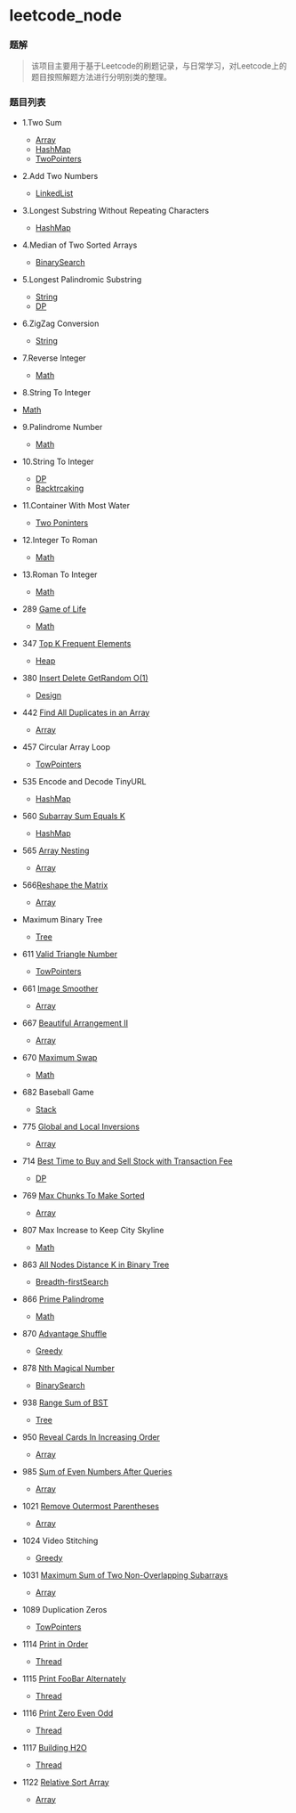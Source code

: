 

# leetcode_node

### 题解
> 该项目主要用于基于Leetcode的刷题记录，与日常学习，对Leetcode上的题目按照解题方法进行分明别类的整理。

### 题目列表
- 1.Two Sum
    - [Array](./Array/TwoSum.md)
    - [HashMap](./HashTable/TwoSum.md)
    - [TwoPointers](./TwoPointers/TwoSum.md)


- 2.Add Two Numbers
  
    - [LinkedList](./LinkedList/AddTwoNumbers.md)
    
- 3.Longest Substring Without Repeating Characters
  
    - [HashMap](./HashTable/LongestSubstringWithoutRepeatingCharacters.md)
    
- 4.Median of Two Sorted Arrays
  
    - [BinarySearch](./BinarySearch/MedianOfTwoSortedArrays.md)
    
- 5.Longest Palindromic Substring
    - [String](./String/LongestPalindromicSubstring.md)
    - [DP](./DynamicProgramming/LongestPalindromicSubstring.md)
    
- 6.ZigZag Conversion
  
    - [String](./String/ZigZagConversion.md)
    
- 7.Reverse Integer
  
    - [Math](./Math/ReverseInteger.md)
    
- 8.String To Integer

- [Math](./Math/StringToInteger.md)
  
- 9.Palindrome Number
  
    - [Math](./Math/PalindromeNumber.md)
    
- 10.String To Integer
    - [DP](./DynamicProgramming/RegularExpressionMatching.md)
    - [Backtrcaking](./Backtrcaking/RegularExpressionMatching.md)
    
- 11.Container With Most Water
  
    - [Two Poninters](./TwoPointers/ContainerWithMostWater.md)
    
- 12.Integer To Roman
  
    - [Math](./Math/IntegerToRoman.md)
    
- 13.Roman To Integer
  
    - [Math](./Math/RomanToInteger.md)
    
- 289 [Game of Life](https://leetcode-cn.com/problems/game-of-life/)

    - [Math](./Math/GameOfLife.md)
    
- 347 [Top K Frequent Elements](https://leetcode-cn.com/problems/top-k-frequent-elements/)

    - [Heap](./Heap/TopKFrequentElements.md)
    
- 380 [ Insert Delete GetRandom O(1)](https://leetcode-cn.com/problems/insert-delete-getrandom-o1/)
  
    - [Design](./Design/RandomizedSet.md)
    
- 442 [Find All Duplicates in an Array](https://leetcode-cn.com/problems/find-all-duplicates-in-an-array/)

    - [Array](./Array/FindAllDuplicatesInAnArray.md)
    
- 457 Circular Array Loop

    - [TowPointers](./TowPointers/CircularArrayLoop.md)
    
- 535 Encode and Decode TinyURL

    - [HashMap](./HashTable/EncodeAndDecodeTinyURL.md)
    
- 560 [Subarray Sum Equals K](https://leetcode-cn.com/problems/subarray-sum-equals-k/)

    - [HashMap](./HashTable/SubarraySumEqualsK.md)
    
- 565 [Array Nesting](https://leetcode-cn.com/problems/array-nesting/)

    - [Array](./Array/ArrayNesting.md)
    
- 566[Reshape the Matrix](https://leetcode-cn.com/problems/reshape-the-matrix/)

    - [Array](./Array/ReshapeTheMatrix.md)
    
- Maximum Binary Tree

    - [Tree](./Tree/MaximumBinaryTree.md)
    
- 611 [Valid Triangle Number](https://leetcode-cn.com/problems/valid-triangle-number/)

    - [TowPointers](./TowPointers/ValidTriangleNumber.md)
    
- 661 [Image Smoother](https://leetcode-cn.com/problems/image-smoother/)

    - [Array](./Array/ImageSmoother.md)

- 667 [Beautiful Arrangement II](https://leetcode-cn.com/problems/beautiful-arrangement-ii/)

    - [Array](./Array/BeautifulArrangement2.md)

- 670 [Maximum Swap](https://leetcode-cn.com/problems/maximum-swap/)
    
    - [Math](./Math/MaximumSwap.md)
    
- 682 Baseball Game

    - [Stack](./Stack/BaseballGame.md)

- 775 [Global and Local Inversions](https://leetcode-cn.com/problems/global-and-local-inversions/)

    - [Array](./Array/GlobalAndLocalInversions.md)

- 714 [Best Time to Buy and Sell Stock with Transaction Fee](https://leetcode-cn.com/problems/best-time-to-buy-and-sell-stock-with-transaction-fee/)
    
    - [DP](./BestTimeToBuyAndSellStockWithTransactionFee.md)
    
- 769 [ Max Chunks To Make Sorted](https://leetcode-cn.com/problems/max-chunks-to-make-sorted/)
    
    - [Array](./Array/MaxChunksToMakeSorted.md)
    
- 807 Max Increase to Keep City Skyline

    - [Math](./Math/MaxIncreaseToKeepCitySkyline.md)
    
- 863 [All Nodes Distance K in Binary Tree](https://leetcode-cn.com/problems/all-nodes-distance-k-in-binary-tree/)

    - [Breadth-firstSearch](./Breadth-firstSearch/AllNodesDistanceKInBinaryTree.md)
    
- 866 [Prime Palindrome](https://leetcode-cn.com/problems/prime-palindrome/)

    - [Math](./Math/PrimePalindrome.md)

- 870 [Advantage Shuffle](https://leetcode-cn.com/problems/advantage-shuffle/)

    - [Greedy](./Greedy/AdvantageShuffle.md)

- 878 [Nth Magical Number](https://leetcode-cn.com/problems/nth-magical-number/)

    - [BinarySearch](./BinarySearch/NthMagicalNumber.md)

- 938 [Range Sum of BST](https://leetcode-cn.com/problems/range-sum-of-bst/)

    - [Tree](./Tree/RangeSumOfBST.md)

- 950 [Reveal Cards In Increasing Order](https://leetcode-cn.com/problems/reveal-cards-in-increasing-order/)

    - [Array](./Array/RevealCardsInIncreasingOrder.md)

- 985 [Sum of Even Numbers After Queries](https://leetcode-cn.com/problems/sum-of-even-numbers-after-queries/)

    - [Array](./Array/SumOfEvenNumbersAfterQueries.md)

- 1021 [Remove Outermost Parentheses](https://leetcode-cn.com/problems/remove-outermost-parentheses/)


    - [Array](./Array/RemoveOutermostParentheses.md)

- 1024 Video Stitching

    - [Greedy](./Greedy/VideoStitching.md)

- 1031 [Maximum Sum of Two Non-Overlapping Subarrays](https://leetcode-cn.com/problems/maximum-sum-of-two-non-overlapping-subarrays/)

    - [Array](./Array/MaximumSumOfTwoNonOverlappingSubarrays.md)

- 1089 Duplication Zeros

    - [TowPointers](./TowPointers/DuplicationZeros.md)

- 1114 [Print in Order](https://leetcode-cn.com/problems/print-in-order/)

    - [Thread](./Thread/PrintInOrder.md)

- 1115 [Print FooBar Alternately](https://leetcode-cn.com/problems/print-foobar-alternately/)

    - [Thread](./Thread/PrintFooBarAlternately.md)

- 1116 [Print Zero Even Odd](https://leetcode-cn.com/problems/print-zero-even-odd/)

  - [Thread](./Thread/PrintZeroEvenOdd.md)

- 1117 [Building H2O](https://leetcode-cn.com/problems/building-h2o/)

  - [Thread](./Thread/BuildingH2O.md)

- 1122 [Relative Sort Array](https://leetcode-cn.com/problems/relative-sort-array/)

  - [Array](./Array/RelativeSortArray.md)

    

  ​	

  

    

    

    

    

    

